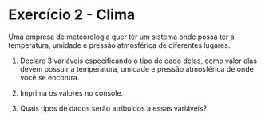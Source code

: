 # Exercício 2 - Clima

Uma empresa de meteorologia quer ter um sistema onde possa ter a temperatura,
umidade e pressão atmosférica de diferentes lugares.

1. Declare 3 variáveis especificando o tipo de dado delas, como valor elas devem
possuir a temperatura, umidade e pressão atmosférica de onde você se encontra.

2. Imprima os valores no console.

3. Quais tipos de dados serão atribuídos a essas variáveis?